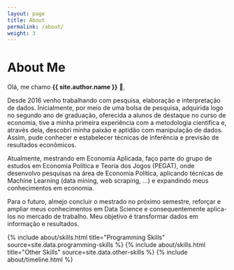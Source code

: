 ```yaml
---
layout: page
title: About
permalink: /about/
weight: 3
---
```


# **About Me**

Olá, me chamo **{{ site.author.name }}** :wave:,<br>
<p>Desde 2016 venho trabalhando com pesquisa, elaboração e interpretação de dados. Inicialmente, por meio de uma bolsa de pesquisa, adquirida logo no segundo ano de graduação, oferecida a alunos de destaque no curso de economia, tive a minha primeira experiência com a metodologia cientifica e, através dela, descobri minha paixão e aptidão com manipulação de dados. Assim, pude conhecer e estabelecer técnicas de inferência e previsão de resultados econômicos.
<p>Atualmente, mestrando em Economia Aplicada, faço parte do grupo de estudos em Economia Política e Teoria dos Jogos (PEGAT), onde desenvolvo pesquisas na área de Economia Política, aplicando técnicas de Machine Learning (data mining, web scraping, ...) e expandindo meus conhecimentos em economia.
<p>Para o futuro, almejo concluir o mestrado no próximo semestre, reforçar e ampliar meus conhecimentos em Data Science e consequentemente aplica-los no mercado de trabalho. Meu objetivo é transformar dados em informação e resultados.


<div class="row">
{% include about/skills.html title="Programming Skills" source=site.data.programming-skills %}
{% include about/skills.html title="Other Skills" source=site.data.other-skills %}
{% include about/timeline.html %}
</div>
